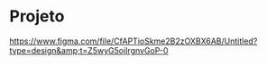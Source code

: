 # Projeto
https://www.figma.com/file/CfAPTioSkme2B2zOXBX6AB/Untitled?type=design&amp;t=Z5wyG5ojIrgnvGoP-0
